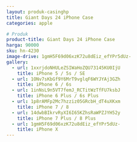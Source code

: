 ```yaml
---
layout: produk-casinghp
title: Giant Days 24 iPhone Case
categories: apple

# Produk
product-title: Giant Days 24 iPhone Case
harga: 90000
sku: hn-4230
image-drive: 1gmH5F69d06xzK72u8dEiz_efYPr5dUz-
gallery:
  - url: 1xxrjdoNHULeZSIWaHoZQU73145KU0IjU
    title: iPhone 5 / 5s / SE
  - url: 1ONv7sKbGf9Y6MrT9vglqF6WYJYAj3GZh
    title: iPhone 6 / 6s
  - url: 1inNsL9n5VT7femJ_RCTitWzTfFU7ksbJ
    title: iPhone 6 Plus / 6s Plus
  - url: 1p8rAMFp2Mc7hzziz05GRcbH_dT4uXKxm
    title: iPhone 7 / 8
  - url: 14dwbBIkrvRyXI6I65KZhsRaWPZJYH52y
    title: iPhone 7 Plus / 8 Plus
  - url: 1gmH5F69d06xzK72u8dEiz_efYPr5dUz-
    title: iPhone X
---
```

